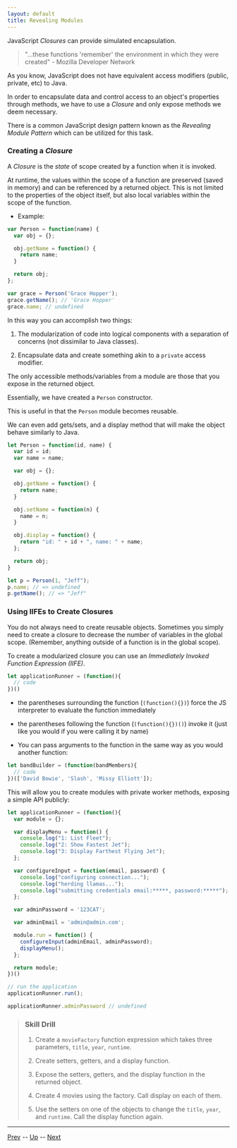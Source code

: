 ```yaml
---
layout: default
title: Revealing Modules
---
```


JavaScript *Closures* can provide simulated encapsulation.

> "...these functions 'remember' the environment in which they were created" - Mozilla Developer Network

As you know, JavaScript does not have equivalent access modifiers (public, private, etc) to Java.

In order to encapsulate data and control access to an object's properties through methods, we have to use a *Closure* and only expose methods we deem necessary.

There is a common JavaScript design pattern known as the _Revealing Module Pattern_ which can be utilized for this task.

### Creating a *Closure*

A *Closure* is the *state* of scope created by a function when it is invoked.

At runtime, the values within the scope of a function are preserved (saved in memory) and can be referenced by a returned object. This is not limited to the properties of the object itself, but also local variables within the scope of the function.

* Example:

```js
var Person = function(name) {
  var obj = {};

  obj.getName = function() {
    return name;
  }

  return obj;
};

var grace = Person('Grace Hopper');
grace.getName(); // 'Grace Hopper'
grace.name; // undefined
```

In this way you can accomplish two things:

  1. The modularization of code into logical components with a separation of concerns (not dissimilar to Java classes).

  2. Encapsulate data and create something akin to a `private` access modifier.

The only accessible methods/variables from a module are those that you expose in the returned object.

Essentially, we have created a `Person` constructor.

This is useful in that the `Person` module becomes reusable.

We can even add gets/sets, and a display method that will make the object behave similarly to Java.

```js
let Person = function(id, name) {
  var id = id;
  var name = name;

  var obj = {};

  obj.getName = function() {
    return name;
  }

  obj.setName = function(n) {
    name = n;
  }

  obj.display = function() {
    return "id: " + id + ", name: " + name;
  };

  return obj;
}

let p = Person(1, "Jeff");
p.name; // => undefined
p.getName(); // => "Jeff"
```

### Using IIFEs to Create Closures

You do not always need to create reusable objects. Sometimes you simply need to create a closure to decrease the number of variables in the global scope. (Remember, anything outside of a function is in the global scope).

To create a modularized closure you can use an *Immediately Invoked Function Expression (IIFE)*.

```js
let applicationRunner = (function(){
  // code
})()
```

  * the parentheses surrounding the function (`(function(){})`) force the JS interpreter to evaluate the function immediately

  * the parentheses following the function (`(function(){})()`) invoke it (just like you would if you were calling it by name)

  * You can pass arguments to the function in the same way as you would another function:

```js
let bandBuilder = (function(bandMembers){
  // code
})(['David Bowie', 'Slash', 'Missy Elliott']);
```

This will allow you to create modules with private worker methods, exposing a simple API publicly:

```js
let applicationRunner = (function(){
  var module = {};

  var displayMenu = function() {
    console.log("1: List Fleet");
    console.log("2: Show Fastest Jet");
    console.log("3: Display Farthest Flying Jet");
  };

  var configureInput = function(email, password) {
    console.log("configuring connection...");
    console.log("herding llamas...");
    console.log("submitting credentials email:*****, password:*****");
  };

  var adminPassword = '123CAT';

  var adminEmail = 'admin@admin.com';

  module.run = function() {
    configureInput(adminEmail, adminPassword);
    displayMenu();
  };

  return module;
})()

// run the application
applicationRunner.run();

applicationRunner.adminPassword // undefined
```

> ### Skill Drill
> 1. Create a `movieFactory` function expression which takes three parameters, `title`, `year`, `runtime`.  
>
> 1. Create setters, getters, and a display function.  
>
> 1. Expose the setters, getters, and the display function in the returned object.  
>
> 1. Create 4 movies using the factory. Call display on each of them.  
>
> 1. Use the setters on one of the objects to change the `title`, `year`, and `runtime`. Call the display function again.  

<hr>

[Prev](this.md) -- [Up](README.md) -- [Next](mage-labs.md)

